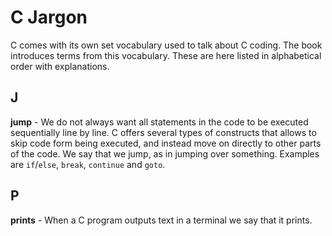 # C Jargon

C comes with its own set vocabulary used to talk about C coding. The book introduces terms from this vocabulary. These are here listed in alphabetical order with explanations.

## J

**jump** - We do not always want all statements in the code to be executed sequentially line by line. C offers several types of constructs that allows to skip code form being executed, and instead move on directly to other parts of the code. We say that we jump, as in jumping over something. Examples are ``if``/``else``, ``break``, ``continue`` and ``goto``.

## P

**prints** - When a C program outputs text in a terminal we say that it prints.
